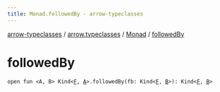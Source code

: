 ```yaml
---
title: Monad.followedBy - arrow-typeclasses
---
```


[arrow-typeclasses](../../index.html) / [arrow.typeclasses](../index.html) / [Monad](index.html) / [followedBy](./followed-by.html)

# followedBy

`open fun <A, B> Kind<`[`F`](index.html#F)`, `[`A`](followed-by.html#A)`>.followedBy(fb: Kind<`[`F`](index.html#F)`, `[`B`](followed-by.html#B)`>): Kind<`[`F`](index.html#F)`, `[`B`](followed-by.html#B)`>`